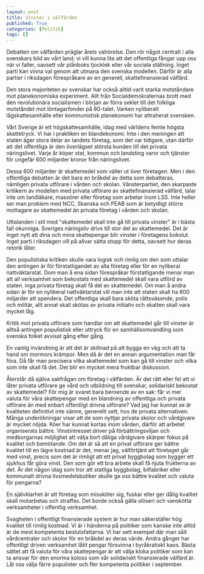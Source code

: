 ```yaml
---
layout: post
title: Vinster i välfärden
published: True
categories: [Politik]
tags: []
---
```


Debatten om välfärden präglar årets valrörelse. Den rör något centralt i alla svenskars bild av vårt land; vi vill kunna lita att det offentliga fångar upp oss när vi faller, oavsett vår plånboks tjocklek eller vår sociala ställning. Inget parti kan vinna val genom att utmana den svenska modellen. Därför är alla partier i riksdagen förespråkare av en generell, skattefinansierad välfärd. 

Den stora majoriteten av svenskar har också alltid varit starka motståndare mot planekonomiska experiment. Allt från Socialdemokraternas brott med den revolutionära socialismen i början av förra seklet till det folkliga motståndet mot löntagarfonder på 80-talet. Varken nyliberalt lågskattesamhälle eller kommunistisk planekonomi har attraherat svensken. 

Vårt Sverige är ett högskattesamhälle, idag med världens femte högsta skattetryck. Vi har i praktiken en blandekonomi. Inte i den meningen att staten äger stora delar av landets företag, som det var tidigare, utan därför att det offentliga är den överlägset största kunden till det privata näringslivet. Varje år köper stat, kommun och landsting varor och tjänster för ungefär 600 miljarder kronor från näringslivet. 

Dessa 600 miljarder är skattemedel som väller ut över företagen. Men i den offentliga debatten är det bara en bråkdel av detta som debatteras, nämligen privata utförare i vården och skolan. Vänsterpartiet, den skarpaste kritikern av modellen med privata utförare av skattefinansierad välfärd, talar inte om tandläkare, massörer eller företag som arbetar inom LSS. Inte heller ser man problem med NCC, Skanska och PEAB som är betydligt större mottagare av skattemedel än privata företag i vården och skolan. 

Uttalanden i stil med "skattemedel skall inte gå till privata vinster" är i bästa fall okunniga. Sveriges näringsliv drivs till stor del av skattemedel. Det är inget nytt att dina och mina skattepengar blir vinster i företagens bokslut. Inget parti i riksdagen vill på allvar sätta stopp för detta, oavsett hur deras retorik låter. 

Den populistiska kritiken skulle vara logisk och rimlig om den som uttalar den antingen är för förstatligandet av alla företag eller för en nyliberal nattväktarstat. Dom man å ena sidan förespråkar förstatligande menar man att all verksamhet som bekostats med skattemedel skall vara utförd av staten. inga privata företag skall få del av skattemedel. Om man å andra sidan är för en nyliberal nattväktarstat vill man inte att staten skall ha 600 miljarder att spendera. Det offentliga skall bara sköta rättsväsende, polis och militär, allt annat skall skötas av privata initiativ och skatten skall vara mycket låg. 

Kritik mot privata utförare som handlar om att skattemedel går till vinster är alltså antingen populistisk eller uttryck för en samhällsomvandling som svenska folket avvisat gång efter gång. 

En vanlig invändning är att det är skillnad på att bygga en väg och att ta hand om mormors krämpor. Men då är det en annan argumentation man får föra. Då får man precisera vilka skattemedel som kan gå till vinster och vilka som inte skall få det. Det blir en mycket mera fruktbar diskussion.

Återstår då själva sakfrågan om företag i välfärden. Är det rätt eller fel att vi låter privata utförare ge vård och utbildning till svenskar, solidariskt bekostat av skattemedel? För mig är svaret bara beroende av en sak: får vi mer valuta för våra skattepengar med en blandning av offentliga och privata utförare än med enbart offentligt drivna utförare? Vad jag har kunnat se är kvaliteten definitivt inte sämre, generellt sett, hos de privata alternativen. Många underökningar visar att de som nyttjar privata skolor och vårdgivare är mycket nöjda. Köer har kunnat kortas inom vården, därför att arbetet organiserats bättre. Vinstintresset driver på förbättringsviljan och medborgarnas möjlighet att välja bort dåliga vårdgivare skärper fokus på kvalitet och bemötande. Om det är så att en privat utförare ger bättre kvalitet till en lägre kostnad är det, menar jag, välförtjänt att företaget går med vinst, precis som det är rimligt att ett privat byggbolag som bygger ett sjukhus får göra vinst. Den som gör ett bra arbete skall få njuta frukterna av det. Är det någon idag som tror att statliga byggbolag, bilfabriker eller kommunalt drivna livsmedelsbutiker skulle ge oss bättre kvalitet och valuta för pengarna? 

En självklarhet är att företag som missköter sig, fuskar eller ger dålig kvalitet skall motarbetas och straffas. Det borde också gälla slöseri och vanskötta verksamheter i offentlig verksamhet. 

Svagheten i offentligt finansierade system är hur man säkerställer hög kvalitet till rimlig kostnad. Vi är i händerna på politiker som kanske inte alltid är de mest kompetenta beslutsfattarna. Vi har sett exempel där man sålt vårdcentraler och skolor för en bråkdel av deras värde. Andra gånger har offentligt driven verksamhet låtit pengar försvinna i byråkratiskt kaos. Bästa sättet att få valuta för våra skattepengar är att välja kloka politiker som kan ta ansvar för den enorma koloss som vår solidariskt finansierade välfärd är. Låt oss välja färre populister och fler kompetenta politiker i september. 

